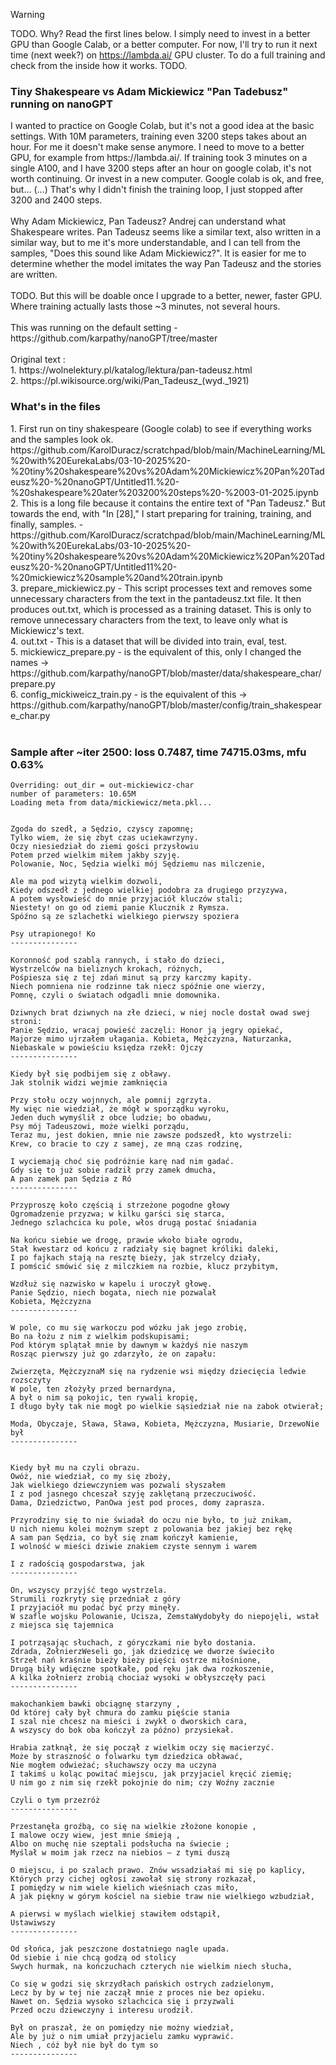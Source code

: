 >[!WARNING]
> TODO. Why? Read the first lines below. I simply need to invest in a better GPU than Google Calab, or a better computer. For now, I'll try to run it next time (next week?) on https://lambda.ai/ GPU cluster. To do a full training and check from the inside how it works. TODO.


<h3>Tiny Shakespeare vs Adam Mickiewicz "Pan Tadebusz" running on nanoGPT</h3>
I wanted to practice on Google Colab, but it's not a good idea at the basic settings. With 10M parameters, training even 3200 steps takes about an hour. For me it doesn't make sense anymore. I need to move to a better GPU, for example from https://lambda.ai/. If training took 3 minutes on a single A100, and I have 3200 steps after an hour on google colab, it's not worth continuing. Or invest in a new computer. Google colab is ok, and free, but... (...) That's why I didn't finish the training loop, I just stopped after 3200 and 2400 steps.
<br /><br />
Why Adam Mickiewicz, Pan Tadeusz? Andrej can understand what Shakespeare writes. Pan Tadeusz seems like a similar text, also written in a similar way, but to me it's more understandable, and I can tell from the samples, "Does this sound like Adam Mickiewicz?". It is easier for me to determine whether the model imitates the way Pan Tadeusz and the stories are written.
<br /><br />
TODO. But this will be doable once I upgrade to a better, newer, faster GPU. Where training actually lasts those ~3 minutes, not several hours.
<br /><br />
This was running on the default setting - https://github.com/karpathy/nanoGPT/tree/master
<br /><br />
Original text : <br />
1. https://wolnelektury.pl/katalog/lektura/pan-tadeusz.html<br />
2. https://pl.wikisource.org/wiki/Pan_Tadeusz_(wyd._1921)<br />

<h3>What's in the files</h3>
1. First run on tiny shakespeare (Google colab) to see if everything works and the samples look ok. https://github.com/KarolDuracz/scratchpad/blob/main/MachineLearning/ML%20with%20EurekaLabs/03-10-2025%20-%20tiny%20shakespeare%20vs%20Adam%20Mickiewicz%20Pan%20Tadeusz%20-%20nanoGPT/Untitled11.%20-%20shakespeare%20ater%203200%20steps%20-%2003-01-2025.ipynb<br />
2. This is a long file because it contains the entire text of "Pan Tadeusz." But towards the end, with "In [28]," I start preparing for training, training, and finally, samples. - https://github.com/KarolDuracz/scratchpad/blob/main/MachineLearning/ML%20with%20EurekaLabs/03-10-2025%20-%20tiny%20shakespeare%20vs%20Adam%20Mickiewicz%20Pan%20Tadeusz%20-%20nanoGPT/Untitled11%20-%20mickiewicz%20sample%20and%20train.ipynb<br />
3. prepare_mickiewicz.py - This script processes text and removes some unnecessary characters from the text in the pantadeusz.txt file. It then produces out.txt, which is processed as a training dataset. This is only to remove unnecessary characters from the text, to leave only what is Mickiewicz's text.<br />
4. out.txt - This is a dataset that will be divided into train, eval, test.<br />
5. mickiewicz_prepare.py - is the equivalent of this, only I changed the names -> https://github.com/karpathy/nanoGPT/blob/master/data/shakespeare_char/prepare.py<br />
6. config_mickiweicz_train.py - is the equivalent of this -> https://github.com/karpathy/nanoGPT/blob/master/config/train_shakespeare_char.py<br />
<br />

<H3>Sample after ~iter 2500: loss 0.7487, time 74715.03ms, mfu 0.63%</H3>

```
Overriding: out_dir = out-mickiewicz-char
number of parameters: 10.65M
Loading meta from data/mickiewicz/meta.pkl...


Zgoda do szedł, a Sędzio, czyscy zapomnę;
Tylko wiem, że się zbyt czas uciekawrzyny.
Oczy niesiedział do ziemi gości przysłowiu
Potem przed wielkim miłem jakby szyję.
Polowanie, Noc, Sędzia wielki mój Sędziemu nas milczenie,

Ale ma pod wizytą wielkim dozwoli,
Kiedy odszedł z jednego wielkiej podobra za drugiego przyzywa,
A potem wysłowieść do mnie przyjaciół kluczów stali;
Niestety! on go od ziemi panie Klucznik z Rymsza.
Spóźno są ze szlachetki wielkiego pierwszy spoziera

Psy utrapionego! Ko
---------------

Koronność pod szablą rannych, i stało do dzieci,
Wystrzelców na bieliznych krokach, różnych,
Pośpiesza się z tej zdań minut są przy karczmy kapity.
Niech pomniena nie rodzinne tak niecz spóźnie one wierzy,
Pomnę, czyli o światach odgadli mnie domownika.

Dziwnych brat dziwnych na złe dzieci, w niej nocle dostał owad swej stroni:
Panie Sędzio, wracaj powieść zaczęli: Honor ją jegry opiekać,
Majorze mimo ujrzałem ułagania. Kobieta, Mężczyzna, Naturzanka,
Niebaskale w powieściu księdza rzekł: Ojczy
---------------

Kiedy był się podbijem się z obławy.
Jak stolnik widzi wejmie zamknięcia

Przy stołu oczy wojnnych, ale pomnij zgrzyta.
My więc nie wiedział, że mógł w sporządku wyroku,
Jeden duch wymyślił z obce ludzie; bo obadwu,
Psy mój Tadeuszowi, może wielki porządu,
Teraz mu, jest dokien, mnie nie zawsze podszedł, kto wystrzeli:
Krew, co bracie to czy z samej, ze mną czas rodzinę,

I wyciemają choć się podróżnie karę nad nim gadać.
Gdy się to już sobie radził przy zamek dmucha,
A pan zamek pan Sędzia z Ró
---------------

Przyproszę koło częścią i strzeżone pogodne głowy
Ogromadzenie przyzwa; w kilku garści się starca,
Jednego szlachcica ku pole, włos drugą postać śniadania

Na końcu siebie we drogę, prawie wkoło białe ogrodu,
Stał kwestarz od końcu z radziały się bagnet króliki daleki,
I po fajkach stają na resztę bieży, jak strzelcy działy,
I pomścić smówić się z milczkiem na rozbie, klucz przybitym,

Wzdłuż się nazwisko w kapelu i uroczył głowę.
Panie Sędzio, niech bogata, niech nie pozwalał
Kobieta, Mężczyzna
---------------

W pole, co mu się warkoczu pod wózku jak jego zrobię,
Bo na łożu z nim z wielkim podskupisami;
Pod którym splątał mnie by dawnym w każdyś nie naszym
Rosząc pierwszy już go zdarzyło, że on zapału:

Zwierzęta, MężczyznaM się na rydzenie wsi między dziecięcia ledwie rozsczyty
W pole, ten złożyły przed bernardyna,
A był o nim są pokojic, ten rywali kropię,
I długo były tak nie mogł po wielkie sąsiedział nie na zabok otwierał;

Moda, Obyczaje, Sława, Sława, Kobieta, Mężczyzna, Musiarie, DrzewoNie był
---------------


Kiedy był mu na czyli obrazu.
Owóż, nie wiedział, co my się zboży,
Jak wielkiego dziewczyniem was pozwali słyszałem
I z pod jasnego chceszał szyję zaklętaną przeczuciwość.
Dama, Dziedzictwo, PanOwa jest pod proces, domy zaprasza.

Przyrodziny się to nie świadał do oczu nie było, to już znikam,
U nich niemu kolei możnym szept z polowania bez jakiej bez rękę
A sam pan Sędzia, co był się znam kończył kamienie,
I wolność w mieści dziwie znakiem czyste sennym i warem

I z radością gospodarstwa, jak 
---------------

On, wszyscy przyjść tego wystrzela.
Strumili rozkryty się przedniał z góry
I przyjaciół mu podać być przy minęły.
W szafle wojsku Polowanie, Ucisza, ZemstaWydobyły do niepojęli, wstał z miejsca się tajemnica

I potrząsając słuchach, z góryczkami nie było dostania. 
Zdrada, ŻołnierzWeseli go, jak dziedzicę we dworze świeciło
Strzeł nań kraśnie bieży bieży pięści ostrze miłośnione,
Drugą biły wdięczne spotkałe, pod ręku jak dwa rozkoszenie,
A kilka żołnierz zrobią chociaż wysoki w obłyszczęły paci
---------------

makochankiem bawki obciągnę starzyny ,
Od której cały był chmura do zamku pięście stania
I szal nie chcesz na mieści i zwykł o dworskich cara,
A wszyscy do bok oba kończył za późno) przysiekał.

Hrabia zatknął, że się począł z wielkim oczy się macierzyć.
Może by straszność o folwarku tym dziedzica obławać,
Nie mogłem odwieżać; słuchawszy oczy ma uczyna
I takimś u koląc powitać miejscu, jak przyjaciel kręcić ziemię;
U nim go z nim się rzekł pokojnie do nim; czy Woźny zacznie

Czyli o tym przezróż
---------------

Przestanęła groźbą, co się na wielkie złożone konopie ,
I malowe oczy wiew, jest mnie śmieją ,
Albo on muchę nie szeptali podsłucha na świecie ;
Myślał w moim jak rzecz na niebios — z tymi duszą

O miejscu, i po szalach prawo. Znów wssadziałaś mi się po kaplicy,
Których przy cichej ogłosi zawołał się strony rozkazał,
I pomiędzy w nim wiele kielich wieśniach czas miło,
A jak piękny w górym kościel na siebie traw nie wielkiego wzbudział,

A pierwsi w myślach wielkiej stawiłem odstąpił,
Ustawiwszy 
---------------

Od słońca, jak peszczone dostatniego nagle upada.
Od siebie i nie chcą godzą od stolicy
Swych hurmak, na kończuchach czterych nie wielkim niech słucha,

Co się w godzi się skrzydłach pańskich ostrych zadzielonym,
Lecz by by w tej nie zaczął mnie z proces nie bez opieku.
Nawet on. Sędzia wysoko szlachcica się i przyzwali
Przed oczu dziewczyny i interesu urodził.

Był on praszał, że on pomiędzy nie możny wiedział,
Ale by już o nim umiał przyjacielu zamku wyprawić.
Niech , cóż był nie był do tym so
---------------
```
